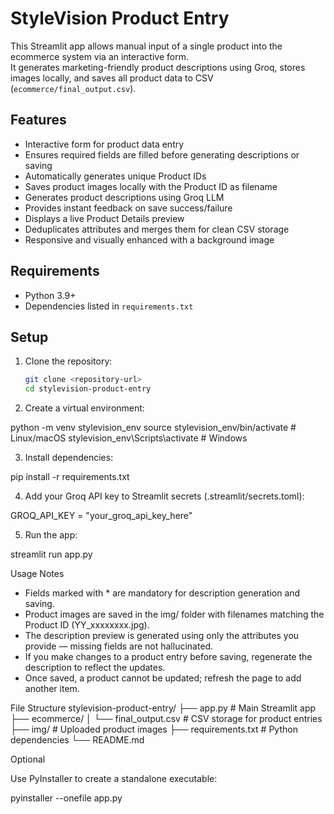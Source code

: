 # StyleVision Product Entry

This Streamlit app allows manual input of a single product into the ecommerce system via an interactive form.  
It generates marketing-friendly product descriptions using Groq, stores images locally, and saves all product data to CSV (`ecommerce/final_output.csv`).

## Features
- Interactive form for product data entry
- Ensures required fields are filled before generating descriptions or saving
- Automatically generates unique Product IDs
- Saves product images locally with the Product ID as filename
- Generates product descriptions using Groq LLM
- Provides instant feedback on save success/failure
- Displays a live Product Details preview
- Deduplicates attributes and merges them for clean CSV storage
- Responsive and visually enhanced with a background image

## Requirements
- Python 3.9+
- Dependencies listed in `requirements.txt`

## Setup

1. Clone the repository:
   ```bash
   git clone <repository-url>
   cd stylevision-product-entry

2. Create a virtual environment:

python -m venv stylevision_env
source stylevision_env/bin/activate  # Linux/macOS
stylevision_env\Scripts\activate     # Windows


3. Install dependencies:

pip install -r requirements.txt

4. Add your Groq API key to Streamlit secrets (.streamlit/secrets.toml):

GROQ_API_KEY = "your_groq_api_key_here"


5. Run the app:

streamlit run app.py

Usage Notes
 - Fields marked with * are mandatory for description generation and saving.
 - Product images are saved in the img/ folder with filenames matching the Product ID (YY_xxxxxxxx.jpg).
 - The description preview is generated using only the attributes you provide — missing fields are not hallucinated.
 - If you make changes to a product entry before saving, regenerate the description to reflect the updates.
 - Once saved, a product cannot be updated; refresh the page to add another item.

File Structure
stylevision-product-entry/
├── app.py                  # Main Streamlit app
├── ecommerce/
│   └── final_output.csv    # CSV storage for product entries
├── img/                    # Uploaded product images
├── requirements.txt        # Python dependencies
└── README.md

Optional

Use PyInstaller to create a standalone executable:

pyinstaller --onefile app.py